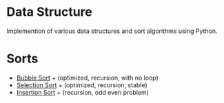 # Data Structure
Implemention of various data structures and sort algorithms using Python.
# Sorts
* [Bubble Sort](../../main/sorts/bubble.py) + (optimized, recursion, with no loop)
* [Selection Sort](../../main/sorts/selection.py) + (optimized, recursion, stable)
* [Insertion Sort](../../main/sorts/insertion.py) + (recursion, odd even problem)
